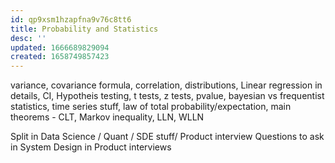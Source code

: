 ```yaml
---
id: qp9xsm1hzapfna9v76c8tt6
title: Probability and Statistics
desc: ''
updated: 1666689829094
created: 1658749857423
---
```

variance, covariance formula, correlation, distributions, Linear regression in details, CI, Hypotheis testing, t tests, z tests, pvalue, bayesian vs frequentist statistics, time series stuff, law of total probability/expectation, main theorems - CLT, Markov inequality, LLN, WLLN

Split in Data Science / Quant / SDE stuff/ Product interview
Questions to ask in System Design in Product interviews
